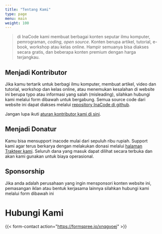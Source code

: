 ```yaml
---
title: "Tentang Kami"
type: page
menu: main
weight: 100
---
```


> di InaCode kami membuat berbagai konten seputar ilmu komputer, pemrograman, *coding*, *open source*. Konten berupa artikel, tutorial, e-book, workshop atau kelas online. Hampir semuanya bisa diakses secara gratis, dan beberapa konten premium dengan harga terjangkau.

## Menjadi Kontributor

Jika kamu tertarik untuk berbagi ilmu komputer, membuat artikel, video dan tutorial, workshop dan kelas online, atau menemukan kesalahan di website ini berupa typo atau informasi yang salah (misleading), silahkan hubungi kami melalui form dibawah untuk bergabung. Semua source code dari website ini dapat diakses melalui [repository InaCode di github](https://github.com/inacode-id/website).

Jangan lupa ikuti [aturan kontributor kami di sini](https://github.com/inacode-id/website/blob/master/CODE_OF_CONDUCT.md).

## Menjadi Donatur

Kamu bisa mensupport inacode mulai dari sepuluh ribu rupiah. Support kami agar terus berkarya dengan melakukan donasi melalui [halaman Trakteer kami](https://trakteer.id/inacode). Seluruh dana yang masuk dapat dilihat secara terbuka dan akan kami gunakan untuk biaya operasional.

## Sponsorship

Jika anda adalah perusahaan yang ingin mensponsori konten website ini, pemasangan iklan atau bentuk kerjasama lainnya silahkan hubungi kami melalui form dibawah ini

# Hubungi Kami

{{< form-contact action="https://formspree.io/xnqgvoej"  >}}